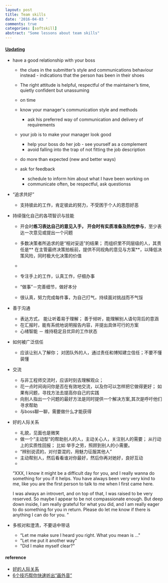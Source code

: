 ```yaml
---
layout: post
title: Team skills
date: '2016-04-03 '
comments: true
categories: [softskill]
abstract: "Some lessons about team skills"
---
```


#### [Updating](http://prose.io/#muyun/muyun.github.io/edit/master/_posts/2016-04-03-team-skills.md)

* have a good relationship with your boss
  - the clues in the submitter’s style and communications behaviour instead - indications that the person has been in their shoes

  - The right attitude is helpful, respectful of the maintainer’s time, quietly confident but unassuming 
  
  - on time
  - know your manager's communication style and methods
    + ask his preferred way of communication and delivery of requirements
    
  - your job is to make your manager look good
    + help your boss do her job - see yourself as a complement
    + avoid falling into the trap of not fitting the job description
    
  - do more than expected (new and better ways)
  
  - ask for feedback
    + schedule to inform him about what I have been working on
    + communicate often, be respectful, ask questionss

* “追求共好” 
  - 支持彼此的工作，肯定彼此的努力，不受困于个人的恩怨好恶

* 持续强化自己的各项智识与技能
  - 开会时**练习表达自己的意见入手， 开会时有实质准备及热忱参与**，至少表达一次意见或提出一个问题

  - 多数决策者所追求的是“相对妥适”的结果； 而组织里不同层级的人，其责任是**
  在主管最终决策拍板前，提供不同视角的意见与方案**，以降低决策风险，同时极大化决策的价值  
  -  
  - 专注手上的工作，认真工作，仔细办事

  - “做事”－完善细节，做好本分  

  - 很认真，努力完成每件事，为自己打气，持续面对挑战而不气馁

* 善于沟通
  - 表达方式， 能让听着易于理解； 善于倾听，能理解别人语句背后的意涵
  - 在汇报时，能有系统地说明报告内容，并提出具体可行的方案
  - 心绪智能 － 维持稳定且优异的工作状态
   
* 如何被广泛信任
  - 应该让别人了解你； 对团队外的人，通过责任和博知建立信任；不要不懂装懂

* 交流
  - 与非工程师交流时，应该时刻去理解观众；
  - 花一点时间询问你是否在有效地交流，以及你可以怎样把它做得更好； 如果有问题，寻找方法去提高你自己的实践
  - 向别人指出一个问题的最好方法是同时提供一个解决方案,其次是呼吁他们寻求帮助
  - 与boss聊一聊，需要做什么才能获得

* 好的人际关系
  - 礼貌，见面也是微笑
  - 做一个“主动型“的帮助别人的人，主动关心人，关注别人的需要； 从行动上的实质性回报； 比如 举手之劳，照顾到别人的小需要。
  - “辨别说谎的，对付耍混的，用魅力征服其他人”
  - 主动帮别人，然后看看谁对你最好，然后你再对她好，良好互动
  - 
  “XXX, I know it might be a difficult day for you, and I really wanna do something for you if it helps. You have always been very very kind to me, like you are the first person to talk to me when I first came here. 

   I was always an introvert, and on top of that, I was raised to be very reserved. So maybe I appear to be not compassionate enough. But deep down inside, I am really grateful for what you did, and I am really eager to do something for you in return. Please do let me know if there is anything I can do for you. "  

* 多核对和澄清，不要话中带话
  - “Let me make sure I heard you right. What you mean is ..."
  - "Let me put it another way"
  - "Did I make myself clear?"
   
#### reference
- [好的人际关系](http://www.weibo.com/ttwenda/p/show?id=2310684096786611478970#_0)
- [6个技巧帮你快速听出“画外音”](http://likaifu.blog.caixin.com/archives/171679)

